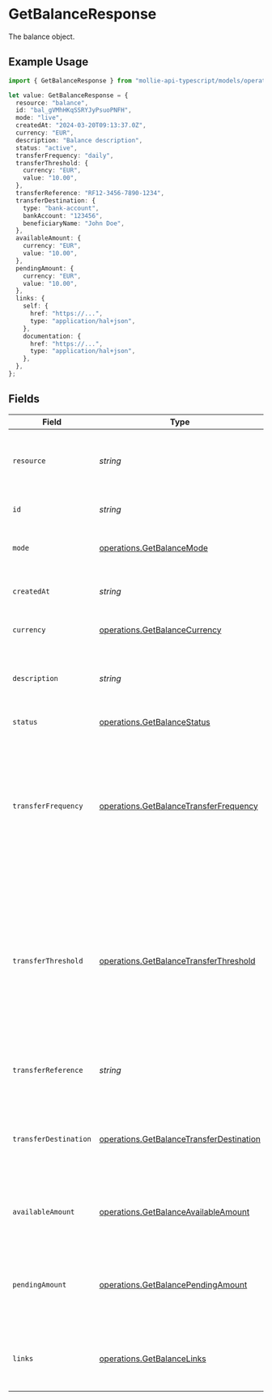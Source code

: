 # GetBalanceResponse

The balance object.

## Example Usage

```typescript
import { GetBalanceResponse } from "mollie-api-typescript/models/operations";

let value: GetBalanceResponse = {
  resource: "balance",
  id: "bal_gVMhHKqSSRYJyPsuoPNFH",
  mode: "live",
  createdAt: "2024-03-20T09:13:37.0Z",
  currency: "EUR",
  description: "Balance description",
  status: "active",
  transferFrequency: "daily",
  transferThreshold: {
    currency: "EUR",
    value: "10.00",
  },
  transferReference: "RF12-3456-7890-1234",
  transferDestination: {
    type: "bank-account",
    bankAccount: "123456",
    beneficiaryName: "John Doe",
  },
  availableAmount: {
    currency: "EUR",
    value: "10.00",
  },
  pendingAmount: {
    currency: "EUR",
    value: "10.00",
  },
  links: {
    self: {
      href: "https://...",
      type: "application/hal+json",
    },
    documentation: {
      href: "https://...",
      type: "application/hal+json",
    },
  },
};
```

## Fields

| Field                                                                                                                                                                                                                                    | Type                                                                                                                                                                                                                                     | Required                                                                                                                                                                                                                                 | Description                                                                                                                                                                                                                              | Example                                                                                                                                                                                                                                  |
| ---------------------------------------------------------------------------------------------------------------------------------------------------------------------------------------------------------------------------------------- | ---------------------------------------------------------------------------------------------------------------------------------------------------------------------------------------------------------------------------------------- | ---------------------------------------------------------------------------------------------------------------------------------------------------------------------------------------------------------------------------------------- | ---------------------------------------------------------------------------------------------------------------------------------------------------------------------------------------------------------------------------------------- | ---------------------------------------------------------------------------------------------------------------------------------------------------------------------------------------------------------------------------------------- |
| `resource`                                                                                                                                                                                                                               | *string*                                                                                                                                                                                                                                 | :heavy_minus_sign:                                                                                                                                                                                                                       | Indicates the response contains a balance object. Will always contain the string `balance` for this endpoint.                                                                                                                            | balance                                                                                                                                                                                                                                  |
| `id`                                                                                                                                                                                                                                     | *string*                                                                                                                                                                                                                                 | :heavy_minus_sign:                                                                                                                                                                                                                       | The identifier uniquely referring to this balance.                                                                                                                                                                                       | bal_gVMhHKqSSRYJyPsuoPNFH                                                                                                                                                                                                                |
| `mode`                                                                                                                                                                                                                                   | [operations.GetBalanceMode](../../models/operations/getbalancemode.md)                                                                                                                                                                   | :heavy_minus_sign:                                                                                                                                                                                                                       | Whether this entity was created in live mode or in test mode.                                                                                                                                                                            | live                                                                                                                                                                                                                                     |
| `createdAt`                                                                                                                                                                                                                              | *string*                                                                                                                                                                                                                                 | :heavy_minus_sign:                                                                                                                                                                                                                       | The entity's date and time of creation, in [ISO 8601](https://en.wikipedia.org/wiki/ISO_8601) format.                                                                                                                                    | 2024-03-20T09:13:37.0Z                                                                                                                                                                                                                   |
| `currency`                                                                                                                                                                                                                               | [operations.GetBalanceCurrency](../../models/operations/getbalancecurrency.md)                                                                                                                                                           | :heavy_minus_sign:                                                                                                                                                                                                                       | The balance's ISO 4217 currency code.                                                                                                                                                                                                    | EUR                                                                                                                                                                                                                                      |
| `description`                                                                                                                                                                                                                            | *string*                                                                                                                                                                                                                                 | :heavy_minus_sign:                                                                                                                                                                                                                       | The description or name of the balance. Can be used to denote the purpose of the balance.                                                                                                                                                | Balance description                                                                                                                                                                                                                      |
| `status`                                                                                                                                                                                                                                 | [operations.GetBalanceStatus](../../models/operations/getbalancestatus.md)                                                                                                                                                               | :heavy_minus_sign:                                                                                                                                                                                                                       | The status of the balance.                                                                                                                                                                                                               | active                                                                                                                                                                                                                                   |
| `transferFrequency`                                                                                                                                                                                                                      | [operations.GetBalanceTransferFrequency](../../models/operations/getbalancetransferfrequency.md)                                                                                                                                         | :heavy_minus_sign:                                                                                                                                                                                                                       | The frequency with which the available amount on the balance will be settled to the configured transfer<br/>destination.<br/><br/>Settlements created during weekends or on bank holidays will take place on the next business day.      | daily                                                                                                                                                                                                                                    |
| `transferThreshold`                                                                                                                                                                                                                      | [operations.GetBalanceTransferThreshold](../../models/operations/getbalancetransferthreshold.md)                                                                                                                                         | :heavy_minus_sign:                                                                                                                                                                                                                       | The minimum amount configured for scheduled automatic settlements. As soon as the amount on the balance exceeds<br/>this threshold, the complete balance will be paid out to the transfer destination according to the configured<br/>frequency. |                                                                                                                                                                                                                                          |
| `transferReference`                                                                                                                                                                                                                      | *string*                                                                                                                                                                                                                                 | :heavy_minus_sign:                                                                                                                                                                                                                       | The transfer reference set to be included in all the transfers for this balance.                                                                                                                                                         | RF12-3456-7890-1234                                                                                                                                                                                                                      |
| `transferDestination`                                                                                                                                                                                                                    | [operations.GetBalanceTransferDestination](../../models/operations/getbalancetransferdestination.md)                                                                                                                                     | :heavy_minus_sign:                                                                                                                                                                                                                       | The destination where the available amount will be automatically transferred to according to the configured<br/>transfer frequency.                                                                                                      |                                                                                                                                                                                                                                          |
| `availableAmount`                                                                                                                                                                                                                        | [operations.GetBalanceAvailableAmount](../../models/operations/getbalanceavailableamount.md)                                                                                                                                             | :heavy_minus_sign:                                                                                                                                                                                                                       | The amount directly available on the balance, e.g. `{"currency":"EUR", "value":"100.00"}`.                                                                                                                                               |                                                                                                                                                                                                                                          |
| `pendingAmount`                                                                                                                                                                                                                          | [operations.GetBalancePendingAmount](../../models/operations/getbalancependingamount.md)                                                                                                                                                 | :heavy_minus_sign:                                                                                                                                                                                                                       | The total amount that is queued to be transferred to your balance. For example, a credit card payment can take a<br/>few days to clear.                                                                                                  |                                                                                                                                                                                                                                          |
| `links`                                                                                                                                                                                                                                  | [operations.GetBalanceLinks](../../models/operations/getbalancelinks.md)                                                                                                                                                                 | :heavy_minus_sign:                                                                                                                                                                                                                       | An object with several relevant URLs. Every URL object will contain an `href` and a `type` field.                                                                                                                                        |                                                                                                                                                                                                                                          |